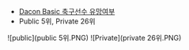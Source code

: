 - [Dacon Basic 축구선수 유망여부](https://dacon.io/competitions/official/236031/overview/description)
- Public 5위, Private 26위  
    
![public](public 5위.PNG) 
![Private](private 26위.PNG)